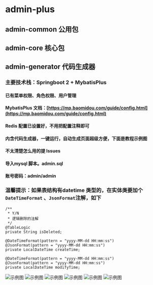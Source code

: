 # admin-plus

## admin-common     公用包
## admin-core       核心包
## admin-generator  代码生成器
### 主要技术栈：Springboot 2 + MybatisPlus 

#### 已有菜单权限、角色权限、用户管理
#### MybatisPlus 文档：[https://mp.baomidou.com/guide/config.html](https://mp.baomidou.com/guide/config.html)
#### Redis 配置已设置好，不用把配置注释即可
#### 内含代码生成器，一键运行，自动生成页面超级方便，下面是教程示例图
#### 不太清楚怎么用的提 Issues
#### 导入mysql 脚本。admin.sql
#### 账号密码：admin/admin

### 温馨提示：如果表结构有datetime 类型的，在实体类要加个`DateTimeFormat` 、`JsonFormat`注解，如下
```
/**
 * Y/N
 * 逻辑删除的注解
 */
@TableLogic
private String isDeleted;

@DateTimeFormat(pattern = "yyyy-MM-dd HH:mm:ss")
@JsonFormat(pattern = "yyyy-MM-dd HH:mm:ss")
private LocalDateTime createTime;

@DateTimeFormat(pattern = "yyyy-MM-dd HH:mm:ss")
@JsonFormat(pattern = "yyyy-MM-dd HH:mm:ss")
private LocalDateTime modifyTime;

```

![示例图](https://github.com/rstyro/admin-plus/blob/master/1.png)
![示例图](https://github.com/rstyro/admin-plus/blob/master/2.png)
![示例图](https://github.com/rstyro/admin-plus/blob/master/3.png)
![示例图](https://github.com/rstyro/admin-plus/blob/master/4.png)
![示例图](https://github.com/rstyro/admin-plus/blob/master/5.png)
![示例图](https://github.com/rstyro/admin-plus/blob/master/6.png)
